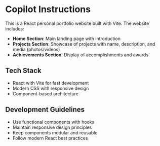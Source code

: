 # Copilot Instructions

<!-- Use this file to provide workspace-specific custom instructions to Copilot. For more details, visit https://code.visualstudio.com/docs/copilot/copilot-customization#_use-a-githubcopilotinstructionsmd-file -->

This is a React personal portfolio website built with Vite. The website includes:

- **Home Section**: Main landing page with introduction
- **Projects Section**: Showcase of projects with name, description, and media (photos/videos)
- **Achievements Section**: Display of accomplishments and awards

## Tech Stack
- React with Vite for fast development
- Modern CSS with responsive design
- Component-based architecture

## Development Guidelines
- Use functional components with hooks
- Maintain responsive design principles
- Keep components modular and reusable
- Follow modern React best practices
